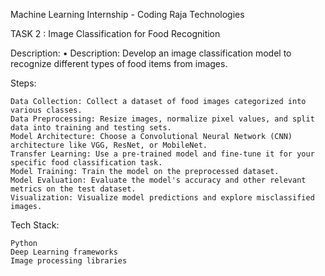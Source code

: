 
Machine Learning Internship - Coding Raja Technologies

TASK 2 : Image Classification for Food Recognition

Description: • Description: Develop an image classification model to recognize different types of food items from images.

Steps:

    Data Collection: Collect a dataset of food images categorized into various classes.
    Data Preprocessing: Resize images, normalize pixel values, and split data into training and testing sets.
    Model Architecture: Choose a Convolutional Neural Network (CNN) architecture like VGG, ResNet, or MobileNet.
    Transfer Learning: Use a pre-trained model and fine-tune it for your specific food classification task.
    Model Training: Train the model on the preprocessed dataset.
    Model Evaluation: Evaluate the model's accuracy and other relevant metrics on the test dataset.
    Visualization: Visualize model predictions and explore misclassified images.

Tech Stack:

    Python
    Deep Learning frameworks 
    Image processing libraries


